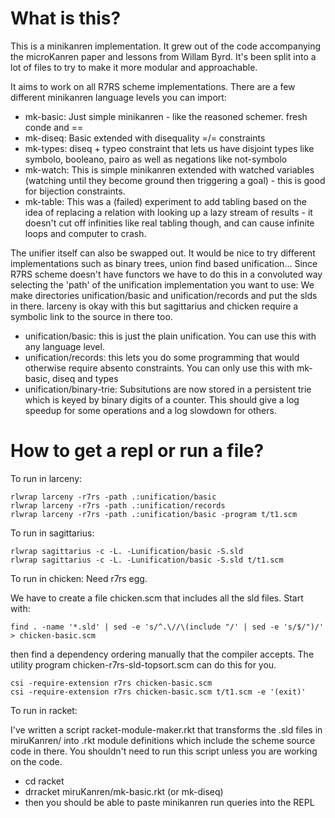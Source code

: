# What is this?

This is a minikanren implementation. It grew out of the code accompanying the microKanren paper and lessons from Willam Byrd. It's been split into a lot of files to try to make it more modular and approachable.

It aims to work on all R7RS scheme implementations. There are a few different minikanren language levels you can import:

* mk-basic: Just simple minikanren - like the reasoned schemer. fresh conde and ==
* mk-diseq: Basic extended with disequality =/= constraints
* mk-types: diseq + typeo constraint that lets us have disjoint types like symbolo, booleano, pairo as well as negations like not-symbolo
* mk-watch: This is simple minikanren extended with watched variables (watching until they become ground then triggering a goal) - this is good for bijection constraints.
* mk-table: This was a (failed) experiment to add tabling based on the idea of replacing a relation with looking up a lazy stream of results - it doesn't cut off infinities like real tabling though, and can cause infinite loops and computer to crash.

The unifier itself can also be swapped out. It would be nice to try different implementations such as binary trees, union find based unification... Since R7RS scheme doesn't have functors we have to do this in a convoluted way selecting the 'path' of the unification implementation you want to use: We make directories unification/basic and unification/records and put the slds in there. larceny is okay with this but sagittarius and chicken require a symbolic link to the source in there too.

* unification/basic: this is just the plain unification. You can use this with any language level.
* unification/records: this lets you do some programming that would otherwise require absento constraints. You can only use this with mk-basic, diseq and types
* unification/binary-trie: Subsitutions are now stored in a persistent trie which is keyed by binary digits of a counter. This should give a log speedup for some operations and a log slowdown for others.

# How to get a repl or run a file?

To run in larceny:
```
rlwrap larceny -r7rs -path .:unification/basic
rlwrap larceny -r7rs -path .:unification/records
rlwrap larceny -r7rs -path .:unification/basic -program t/t1.scm
```

To run in sagittarius:
```
rlwrap sagittarius -c -L. -Lunification/basic -S.sld
rlwrap sagittarius -c -L. -Lunification/basic -S.sld t/t1.scm
```

To run in chicken: Need r7rs egg.

We have to create a file chicken.scm that includes all the sld files. Start with:
```
find . -name '*.sld' | sed -e 's/^.\//\(include "/' | sed -e 's/$/")/' > chicken-basic.scm
```

then find a dependency ordering manually that the compiler accepts. The utility program chicken-r7rs-sld-topsort.scm can do this for you.

```
csi -require-extension r7rs chicken-basic.scm
csi -require-extension r7rs chicken-basic.scm t/t1.scm -e '(exit)'
```

To run in racket:

I've written a script racket-module-maker.rkt that transforms the .sld files in miruKanren/ into .rkt module definitions which include the scheme source code in there. You shouldn't need to run this script unless you are working on the code.

* cd racket
* drracket miruKanren/mk-basic.rkt (or mk-diseq)
* then you should be able to paste minikanren run queries into the REPL
